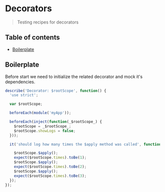# Decorators
> Testing recipes for decorators

## Table of contents

- [Boilerplate](#boilerplate)


## Boilerplate

Before start we need to initialize the related decorator and mock it's dependencies.

```javascript
describe('Decorator: $rootScope', function() {
  'use strict';

  var $rootScope;

  beforeEach(module('myApp'));

  beforeEach(inject(function(_$rootScope_) {
    $rootScope = _$rootScope_;
    $rootScope.showLogs = false;
  }));

  it('should log how many times the $apply method was called', function() {

    $rootScope.$apply();
    expect($rootScope.times).toBe(1);
    $rootScope.$apply();
    expect($rootScope.times).toBe(2);
    $rootScope.$apply();
    expect($rootScope.times).toBe(3);
  });
});
```
